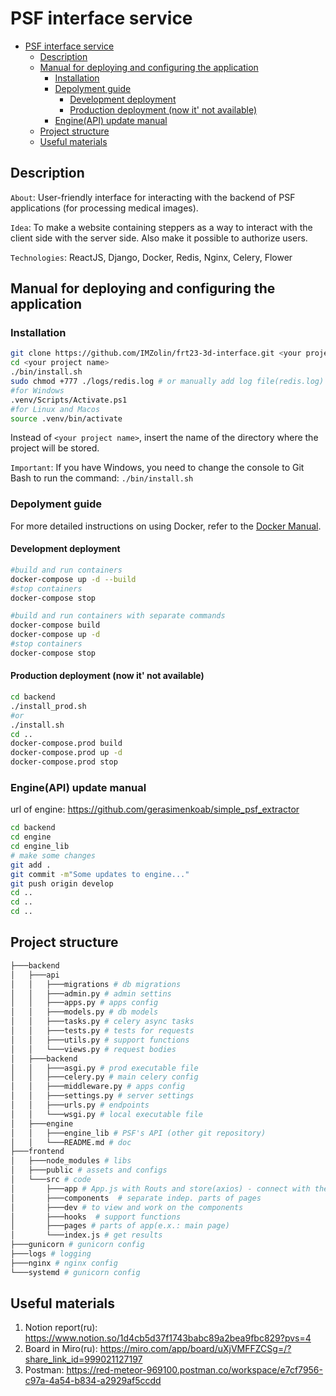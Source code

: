 # PSF interface service

- [PSF interface service](#psf-interface-service)
  - [Description](#description)
  - [Manual for deploying and configuring the application](#manual-for-deploying-and-configuring-the-application)
    - [Installation](#installation)
    - [Depolyment guide](#depolyment-guide)
      - [Development deployment](#development-deployment)
      - [Production deployment (now it' not available)](#production-deployment-now-it-not-available)
    - [Engine(API) update manual](#engineapi-update-manual)
  - [Project structure](#project-structure)
  - [Useful materials](#useful-materials)

## Description

`About`: User-friendly interface for interacting with the backend of PSF applications (for processing medical images).

`Idea`: To make a website containing steppers as a way to interact with the client side with the server side. Also make it possible to authorize users.

`Technologies`: ReactJS, Django, Docker, Redis, Nginx, Celery, Flower

## Manual for deploying and configuring the application

### Installation

```bash
git clone https://github.com/IMZolin/frt23-3d-interface.git <your project name>
cd <your project name>
./bin/install.sh
sudo chmod +777 ./logs/redis.log # or manually add log file(redis.log) for redis
#for Windows
.venv/Scripts/Activate.ps1
#for Linux and Macos
source .venv/bin/activate 
```

Instead of `<your project name>`, insert the name of the directory where the project will be stored.

`Important`: If you have Windows, you need to change the console to Git Bash to run the command: `./bin/install.sh`

### Depolyment guide

For more detailed instructions on using Docker, refer to the [Docker Manual].

#### Development deployment

```bash
#build and run containers
docker-compose up -d --build
#stop containers
docker-compose stop
```

```bash
#build and run containers with separate commands
docker-compose build
docker-compose up -d
#stop containers
docker-compose stop
```

#### Production deployment (now it' not available)

```bash
cd backend
./install_prod.sh 
#or 
./install.sh 
cd ..
docker-compose.prod build
docker-compose.prod up -d
docker-compose.prod stop
```

### Engine(API) update manual

url of engine: <https://github.com/gerasimenkoab/simple_psf_extractor>

```bash
cd backend
cd engine
cd engine_lib
# make some changes
git add .
git commit -m"Some updates to engine..."
git push origin develop
cd ..
cd ..
cd ..
```

## Project structure

```bash
├───backend
│   ├───api
│   │   ├───migrations # db migrations
│   │   ├───admin.py # admin settins
│   │   ├───apps.py # apps config
│   │   ├───models.py # db models
│   │   ├───tasks.py # celery async tasks
│   │   ├───tests.py # tests for requests
│   │   ├───utils.py # support functions
│   │   └───views.py # request bodies
│   ├───backend
│   │   ├───asgi.py # prod executable file
│   │   ├───celery.py # main celery config
│   │   ├───middleware.py # apps config
│   │   ├───settings.py # server settings
│   │   ├───urls.py # endpoints
│   │   └───wsgi.py # local executable file
│   ├───engine
│   │   ├───engine_lib # PSF's API (other git repository)
│   │   └───README.md # doc
├───frontend 
│   ├───node_modules # libs
│   ├───public # assets and configs
│   └───src # code
│       ├───app # App.js with Routs and store(axios) - connect with the server
│       ├───components  # separate indep. parts of pages
│       ├───dev # to view and work on the components
│       ├───hooks  # support functions 
│       ├───pages # parts of app(e.x.: main page)
│       └───index.js # get results
├───gunicorn # gunicorn config
├───logs # logging
├───nginx # nginx config
└───systemd # gunicorn config
```

## Useful materials

1. Notion report(ru): <https://www.notion.so/1d4cb5d37f1743babc89a2bea9fbc829?pvs=4>
2. Board in Miro(ru): <https://miro.com/app/board/uXjVMFFZCSg=/?share_link_id=999021127197>
3. Postman: <https://red-meteor-969100.postman.co/workspace/e7cf7956-c97a-4a54-b834-a2929af5ccdd>

[Docker Manual]: <./Docker_manual.md>
